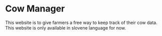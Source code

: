 # Cow Manager 
This website is to give farmers a free way to keep track of their cow data. This website is only available in slovene language for now.
